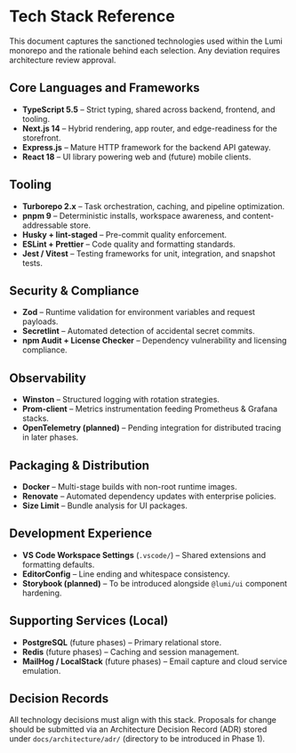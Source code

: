 # Tech Stack Reference

This document captures the sanctioned technologies used within the Lumi monorepo and the rationale behind each selection. Any deviation requires architecture review approval.

## Core Languages and Frameworks

- **TypeScript 5.5** – Strict typing, shared across backend, frontend, and tooling.
- **Next.js 14** – Hybrid rendering, app router, and edge-readiness for the storefront.
- **Express.js** – Mature HTTP framework for the backend API gateway.
- **React 18** – UI library powering web and (future) mobile clients.

## Tooling

- **Turborepo 2.x** – Task orchestration, caching, and pipeline optimization.
- **pnpm 9** – Deterministic installs, workspace awareness, and content-addressable store.
- **Husky + lint-staged** – Pre-commit quality enforcement.
- **ESLint + Prettier** – Code quality and formatting standards.
- **Jest / Vitest** – Testing frameworks for unit, integration, and snapshot tests.

## Security & Compliance

- **Zod** – Runtime validation for environment variables and request payloads.
- **Secretlint** – Automated detection of accidental secret commits.
- **npm Audit + License Checker** – Dependency vulnerability and licensing compliance.

## Observability

- **Winston** – Structured logging with rotation strategies.
- **Prom-client** – Metrics instrumentation feeding Prometheus & Grafana stacks.
- **OpenTelemetry (planned)** – Pending integration for distributed tracing in later phases.

## Packaging & Distribution

- **Docker** – Multi-stage builds with non-root runtime images.
- **Renovate** – Automated dependency updates with enterprise policies.
- **Size Limit** – Bundle analysis for UI packages.

## Development Experience

- **VS Code Workspace Settings** (`.vscode/`) – Shared extensions and formatting defaults.
- **EditorConfig** – Line ending and whitespace consistency.
- **Storybook (planned)** – To be introduced alongside `@lumi/ui` component hardening.

## Supporting Services (Local)

- **PostgreSQL** (future phases) – Primary relational store.
- **Redis** (future phases) – Caching and session management.
- **MailHog / LocalStack** (future phases) – Email capture and cloud service emulation.

## Decision Records

All technology decisions must align with this stack. Proposals for change should be submitted via an Architecture Decision Record (ADR) stored under `docs/architecture/adr/` (directory to be introduced in Phase 1).
